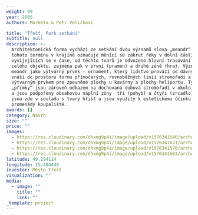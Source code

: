 ```yaml
---
weight: 99
year: 2006
authors: Markéta & Petr Veličkovi

title: "Třešť, Park setkání"
subtitle: null
description: >-
  Architektonická forma vychází ze setkání dvou významů slova „meandr“. Význam
  tohoto termínu v krajině označuje měnící se zákrut řeky v dolní části toků
  vyvíjejících se v čase, od těchto tvarů je odvozeno hlavní trasování v rámci
  celého objektu, zejména pak v první (pramen) a druhé zóně (hra). Význam slova
  meandr jako výtvarný prvek - ornament, který lidstvo provází od dávných dob,
  vnáší do prostoru formu přímočarých, rovnoběžných linií stromořadí a stává se
  výtvarným prvkem pro zpevněné plochy u kavárny a plochy heliportu. Tyto
  „přímky“ jsou zároveň odkazem na dochovaná dubová stromořadí v okolní krajině
  a jsou podpořeny obsahovou náplní zóny  tři (pohyb) a čtyři (zrcadlo). Přímky
  jsou zde v souladu s tvary hřišť a jsou využity k estetickému účinku v rámci
  promenády koupaliště.
awards: []
category: Navrh
size: ""
price: ""
images:
  - https://res.cloudinary.com/dhxmg9p4i/image/upload/v1576341640/archweb/PARK_2B_a8qydt.jpg
  - https://res.cloudinary.com/dhxmg9p4i/image/upload/v1576341621/archweb/PARK_2A_hlepmc.jpg
  - https://res.cloudinary.com/dhxmg9p4i/image/upload/v1576341570/archweb/PARK_poster2A_e51whs.jpg
  - https://res.cloudinary.com/dhxmg9p4i/image/upload/v1576341603/archweb/PARK_poster2B_ywd5dg.jpg
latitude: 49.294114
longitude: 15.484448
investor: Město Třešť
visualization: ""
media:
  - image: ""
    title: ""
    link: ""
_template: project
---
```

